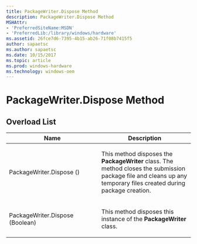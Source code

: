 ```yaml
---
title: PackageWriter.Dispose Method
description: PackageWriter.Dispose Method
MSHAttr:
- 'PreferredSiteName:MSDN'
- 'PreferredLib:/library/windows/hardware'
ms.assetid: 26fce7d6-7395-4b15-ab26-71f08b7415f5
author: sapaetsc
ms.author: sapaetsc
ms.date: 10/15/2017
ms.topic: article
ms.prod: windows-hardware
ms.technology: windows-oem
---
```


# PackageWriter.Dispose Method


## <span id="Overload_List"></span><span id="overload_list"></span><span id="OVERLOAD_LIST"></span>Overload List


<table>
<colgroup>
<col width="50%" />
<col width="50%" />
</colgroup>
<thead>
<tr class="header">
<th>Name</th>
<th>Description</th>
</tr>
</thead>
<tbody>
<tr class="odd">
<td><p>PackageWriter.Dispose ()</p></td>
<td><p>This method disposes the <strong>PackageWriter</strong> class. The method closes the submission package file and cleans up any temporary files created during package creation.</p></td>
</tr>
<tr class="even">
<td><p>PackageWriter.Dispose (Boolean)</p></td>
<td><p>This method disposes this instance of the <strong>PackageWriter</strong> class.</p></td>
</tr>
</tbody>
</table>

 

 

 






